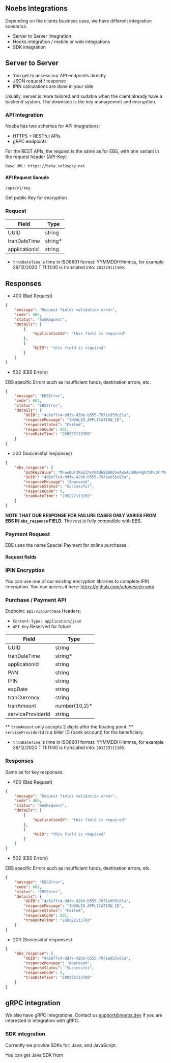 ## Noebs Integrations

Depending on the clients business case, we have different integration scenarios. 

-	Server to Server Integration
-	Hooks integration / mobile or web integrations
-	SDK integration

## Server to Server
-	You get to access our API endpoints directly
-	JSON request / response
-	IPIN calculations are done in your side

Usually, server is more tailored and suitable when the client already have a backend system. The downside is the key management and encryption. 

### API Integration

Noebs has two schemes for API integrations:
-	HTTPS + RESTful APIs
-	gRPC endpoints

For the REST APIs, the request is the same as for EBS, with one variant in the request header (API-Key)

`Base URL: https://beta.soluspay.net`


#### API Request Sample

`/api/v1/key`

Get public Key for encryption

### Request

| Field | Type |
|-------|-------|
| UUID | string |
| tranDateTime | string* |
| applicationId | string |

* `tranDateTime` is time in ISO8601 format: YYMMDDHHmmss, for example 29/12/2020 T 11:11:00 is translated into: `201229111100`.


## Responses

- 400 (Bad Request)

```json
{
    "message": "Request fields validation error",
    "code": 400,
    "status": "BadRequest",
    "details": [
        {
            "applicationId": "this field is required"
        },
        {
            "UUID": "this field is required"
        }
    ]
}
```

- 502 (EBS Errors)

EBS specific Errors such as insufficient funds, destination errors, etc.

```json
{
    "message": "EBSError",
    "code": 601,
    "status": "EBSError",
    "details": {
        "UUID": "4a6ef7c4-ddfa-42bb-b555-7971e955c01a",
        "responseMessage": "INVALID_APPLICATION_ID",
        "responseStatus": "Failed",
        "responseCode": 601,
        "tranDateTime": "200222113700"
    }
}
```

- 200 (Successful responses)

```json
{
    "ebs_response": {
        "pubKeyValue": "MFwwDQYJKoZIhvcNAQEBBQADSwAwSAJBANx4gKYSMv3CrWWsxdPfxDxFvl+Is/0kc1dvMI1yNWDXI3AgdI4127KMUOv7gmwZ6SnRsHX/KAM0IPRe0+Sa0vMCAwEAAQ==",
        "UUID": "4a6ef7c4-ddfa-42bb-b555-7971e955c01a",
        "responseMessage": "Approved",
        "responseStatus": "Successful",
        "responseCode": 0,
        "tranDateTime": "200222113700"
    }
}
```

**NOTE THAT OUR RESPONSE FOR FAILURE CASES ONLY VARIES FROM EBS IN `ebs_response` FIELD**. The rest is fully compatible with EBS.

### Payment Request 

EBS uses the name Special Payment for online purchases.

#### Request fields




### IPIN Encryption

You can use one of our existing encryption libraries to complete IPIN encryption. You can access it here: https://github.com/adonese/crypto

### Purchase / Payment API


Endpoint: `api/v1/purchase`
Headers:
- `Content-Type: application/json`
- `API-Key` Reserved for future


| Field | Type |
|-------|-------|
| UUID | string |
| tranDateTime | string* |
| applicationId | string |
| PAN | string |
| IPIN | string |
| expDate | string |
| tranCurrency | string |
| tranAmount | number(10,2)* |
| serviceProviderId | string |

** `tranAmount` only accepts 2 digits after the floating point.
** `serviceProviderId` is a biller ID (bank account) for the beneficiary.



* `tranDateTime` is time in ISO8601 format: YYMMDDHHmmss, for example 29/12/2020 T 11:11:00 is translated into: `201229111100`.

### Responses

Same as for key responses.

- 400 (Bad Request)

```json
{
    "message": "Request fields validation error",
    "code": 400,
    "status": "BadRequest",
    "details": [
        {
            "applicationId": "this field is required"
        },
        {
            "UUID": "this field is required"
        }
    ]
}
```

- 502 (EBS Errors)

EBS specific Errors such as insufficient funds, destination errors, etc.

```json
{
    "message": "EBSError",
    "code": 601,
    "status": "EBSError",
    "details": {
        "UUID": "4a6ef7c4-ddfa-42bb-b555-7971e955c01a",
        "responseMessage": "INVALID_APPLICATION_ID",
        "responseStatus": "Failed",
        "responseCode": 601,
        "tranDateTime": "200222113700"
    }
}
```

- 200 (Successful responses)

```json
{
    "ebs_response": {
        "UUID": "4a6ef7c4-ddfa-42bb-b555-7971e955c01a",
        "responseMessage": "Approved",
        "responseStatus": "Successful",
        "responseCode": 0,
        "tranDateTime": "200222113700"
    }
}
```

## gRPC integration

We also have gRPC integrations. Contact us support@noebs.dev if you are interested in integration with gRPC.

### SDK integration

Currently we provide SDKs for: Java, and JavaScript.

You can get Java SDK from